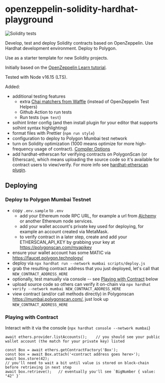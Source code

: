 # openzeppelin-solidity-hardhat-playground

![Solidity tests](https://github.com/briangershon/openzeppelin-solidity-hardhat-playground/actions/workflows/continuous-integration.yaml/badge.svg)

Develop, test and deploy Solidity contracts based on OpenZeppelin. Use Hardhat development environment. Deploy to Polygon.

Use as a starter template for new Solidity projects.

Initially based on the [OpenZeppelin Learn tutorial](https://docs.openzeppelin.com/learn/).

Tested with Node v16.15 (LTS).

Added:

-   additional testing features
    -   extra [Chai matchers from Waffle](https://ethereum-waffle.readthedocs.io/en/latest/matchers.html) (instead of OpenZeppelin Test Helpers)
    -   Github Action to run tests
    -   Run tests (`npm test`)
-   solhint linter config (and then install plugin for your editor that supports solhint syntax highlighting)
-   format files with Prettier (`npm run style`)
-   configuration to deploy to Polygon Mumbai test network
-   turn on Solidity optimization (1000 means optimize for more high-frequency usage of contract). [Compiler Options](https://docs.soliditylang.org/en/v0.7.2/using-the-compiler.html#input-description)
-   add hardhat-etherscan for verifying contracts on PolygonScan (or Etherscan), which means uploading the source code so it's available for contract users to view/verify. For more info see [hardhat-etherscan plugin](https://hardhat.org/plugins/nomiclabs-hardhat-etherscan.html).

## Deploying

### Deploy to Polygon Mumbai Testnet

-   copy `.env.sample` to `.env`
    -   add your Ethereum node RPC URL, for example a url from [Alchemy](https://www.alchemy.com/) or another Ethereum node services.
    -   add your wallet account's private key used for deploying, for example an account created via MetaMask.
    -   to verify contract in a later step, create and add your ETHERSCAN_API_KEY by grabbing your key at <https://polygonscan.com/myapikey>
-   ensure your wallet account has some MATIC via <https://faucet.polygon.technology/>
-   deploy via `npx hardhat run --network mumbai scripts/deploy.js`
-   grab the resulting contract address that you just deployed, let's call that `NEW_CONTRACT_ADDRESS_HERE`
-   optionally, test manually via console -- see [Playing with Contract](#playing-with-contract) below
-   upload source code so others can verify it on-chain via `npx hardhat verify --network mumbai NEW_CONTRACT_ADDRESS_HERE`
-   view contract (and/or call methods directly) in Polygonscan <https://mumbai.polygonscan.com/>, just look up `NEW_CONTRACT_ADDRESS_HERE`

<a id="playing-with-contract"></a>

### Playing with Contract

Interact with it via the console (`npx hardhat console --network mumbai`)

```
await ethers.provider.listAccounts();    // you should see your public wallet account (the match for your private key) listed

const Box = await ethers.getContractFactory('Box');
const box = await Box.attach('<contract address goes here>');
await box.store(42);
// you'll need to wait a bit until value is stored on block-chain before retrieving in next step
await box.retrieve();   // eventually you'll see `BigNumber { value: "42" }`
```
